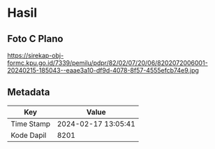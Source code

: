 # Hasil

## Foto C Plano

https://sirekap-obj-formc.kpu.go.id/7339/pemilu/pdpr/82/02/07/20/06/8202072006001-20240215-185043--eaae3a10-df9d-4078-8f57-4555efcb74e9.jpg


## Metadata

| Key        | Value               |
| ---------- | ------------------- |
| Time Stamp | 2024-02-17 13:05:41 |
| Kode Dapil | 8201                |



